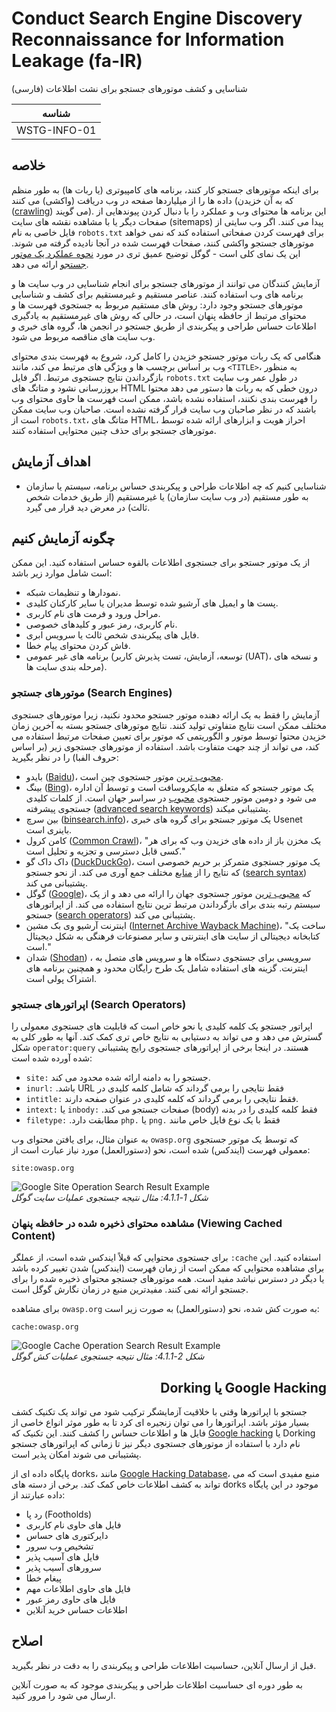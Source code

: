 # Conduct Search Engine Discovery Reconnaissance for Information Leakage (fa-IR)

شناسایی و کشف موتورهای جستجو برای نشت اطلاعات (فارسی)

|شناسه          |
|------------|
|WSTG-INFO-01|

## خلاصه

برای اینکه موتورهای جستجو کار کنند، برنامه های کامپیوتری (یا ربات ها) به طور منظم داده ها را از میلیاردها صفحه در وب دریافت (واکشی) می کنند (که به آن خزیدن ([crawling](https://en.wikipedia.org/wiki/Web_crawler)) می گویند). این برنامه ها محتوای وب و عملکرد را با دنبال کردن پیوندهایی از صفحات دیگر یا با مشاهده نقشه های سایت (sitemaps) پیدا می کنند. اگر وب سایتی از فایل خاصی به نام `robots.txt` برای فهرست کردن صفحاتی استفاده کند که نمی خواهد موتورهای جستجو واکشی کنند، صفحات فهرست شده در آنجا نادیده گرفته می شوند. این یک نمای کلی است - گوگل توضیح عمیق تری در مورد [نحوه عملکرد یک موتور جستجو](https://support.google.com/webmasters/answer/70897?hl=en) ارائه می دهد.

آزمایش کنندگان می توانند از موتورهای جستجو برای انجام شناسایی در وب سایت ها و برنامه های وب استفاده کنند. عناصر مستقیم و غیرمستقیم برای کشف و شناسایی موتورهای جستجو وجود دارد: روش های مستقیم مربوط به جستجوی فهرست ها و محتوای مرتبط از حافظه پنهان است، در حالی که روش های غیرمستقیم به یادگیری اطلاعات حساس طراحی و پیکربندی از طریق جستجو در انجمن ها، گروه های خبری و وب سایت های مناقصه مربوط می شود.

هنگامی که یک ربات موتور جستجو خزیدن را کامل کرد، شروع به فهرست بندی محتوای وب بر اساس برچسب ها و ویژگی های مرتبط می کند، مانند `<TITLE>`، به منظور بازگرداندن نتایج جستجوی مرتبط. اگر فایل `robots.txt` در طول عمر وب سایت بروزرسانی نشود و متاتگ های HTML درون خطی که به ربات ها دستور می دهد محتوا را فهرست بندی نکنند، استفاده نشده باشد، ممکن است فهرست ها حاوی محتوای وب باشند که در نظر صاحبان وب سایت قرار گرفته نشده است. صاحبان وب سایت ممکن است از `robots.txt`، متاتگ های HTML، احراز هویت و ابزارهای ارائه شده توسط موتورهای جستجو برای حذف چنین محتوایی استفاده کنند.

## اهداف آزمایش

-	شناسایی کنیم که چه اطلاعات طراحی و پیکربندی حساس برنامه، سیستم یا سازمان به طور مستقیم (در وب سایت سازمان) یا غیرمستقیم (از طریق خدمات شخص ثالث) در معرض دید قرار می گیرد.

## چگونه آزمایش کنیم

از یک موتور جستجو برای جستجوی اطلاعات بالقوه حساس استفاده کنید. این ممکن است شامل موارد زیر باشد:

-	نمودارها و تنظیمات شبکه.
-	پست ها و ایمیل های آرشیو شده توسط مدیران یا سایر کارکنان کلیدی.
-	مراحل ورود و فرمت های نام کاربری.
-	نام کاربری، رمز عبور و کلیدهای خصوصی.
-	فایل های پیکربندی شخص ثالث یا سرویس ابری.
-	فاش کردن محتوای پیام خطا.
-	برنامه های غیر عمومی (توسعه، آزمایش، تست پذیرش کاربر (UAT)، و نسخه های مرحله بندی سایت ها).

### موتورهای جستجو (Search Engines)

آزمایش را فقط به یک ارائه دهنده موتور جستجو محدود نکنید، زیرا موتورهای جستجوی مختلف ممکن است نتایج متفاوتی تولید کنند. نتایج موتورهای جستجو بسته به آخرین زمان خزیدن محتوا توسط موتور و الگوریتمی که موتور برای تعیین صفحات مرتبط استفاده می کند، می تواند از چند جهت متفاوت باشد. استفاده از موتورهای جستجوی زیر (بر اساس حروف الفبا) را در نظر بگیرید:

-	بایدو ([Baidu](https://www.baidu.com/))، [محبوب ترین](https://en.wikipedia.org/wiki/Web_search_engine#Market_share) موتور جستجوی چین است.
-	بینگ ([Bing](https://www.bing.com/))، یک موتور جستجو که متعلق به مایکروسافت است و توسط آن اداره می شود و دومین موتور جستجوی [محبوب](https://en.wikipedia.org/wiki/Web_search_engine#Market_share) در سراسر جهان است. از کلمات کلیدی جستجوی پیشرفته ([advanced search keywords](http://help.bing.microsoft.com/#apex/18/en-US/10001/-1)) پشتیبانی میکند.
-	بین سرچ ([binsearch.info](https://binsearch.info/))، یک موتور جستجو برای گروه های خبری Usenet باینری است.
-	کامن کرول ([Common Crawl](https://commoncrawl.org/))، "یک مخزن باز از داده های خزیدن وب که برای هر کسی قابل دسترسی و تجزیه و تحلیل است."
-	داک داک گو ([DuckDuckGo](https://duckduckgo.com/))، یک موتور جستجوی متمرکز بر حریم خصوصی است که نتایج را از [منابع](https://help.duckduckgo.com/results/sources/) مختلف جمع آوری می کند. از نحو جستجو ([search syntax](https://help.duckduckgo.com/duckduckgo-help-pages/results/syntax/)) پشتیبانی می کند.
-	گوگل ([Google](https://www.google.com/))، که [محبوب ترین](https://en.wikipedia.org/wiki/Web_search_engine#Market_share) موتور جستجوی جهان را ارائه می دهد و از یک سیستم رتبه بندی برای بازگرداندن مرتبط ترین نتایج استفاده می کند. از اپراتورهای جستجو ([search operators](https://support.google.com/websearch/answer/2466433)) پشتیبانی می کند.
-	اینترنت آرشیو وی بک مشین ([Internet Archive Wayback Machine](https://archive.org/web/))، "ساخت یک کتابخانه دیجیتالی از سایت های اینترنتی و سایر مصنوعات فرهنگی به شکل دیجیتال است."
-	شدان ([Shodan](https://www.shodan.io/)) ، سرویسی برای جستجوی دستگاه ها و سرویس های متصل به اینترنت. گزینه های استفاده شامل یک طرح رایگان محدود و همچنین برنامه های اشتراک پولی است.

### اپراتورهای جستجو (Search Operators)

اپراتور جستجو یک کلمه کلیدی یا نحو خاص است که قابلیت های جستجوی معمولی را گسترش می دهد و می تواند به دستیابی به نتایج خاص تری کمک کند. آنها به طور کلی به شکل `operator:query` هستند. در اینجا برخی از اپراتورهای جستجوی رایج پشتیبانی شده آورده شده است:

-	`site:` جستجو را به دامنه ارائه شده محدود می کند.
-	`inurl:` فقط نتایجی را برمی گرداند که شامل کلمه کلیدی در &#x202b;URL باشد.
-	`intitle:` فقط نتایجی را برمی گرداند که کلمه کلیدی در عنوان صفحه دارند.
-	`intext:` یا `inbody:` فقط کلمه کلیدی را در بدنه &#x202b;(body) صفحات جستجو می کند.
-	`filetype:` فقط با یک نوع فایل خاص مانند &#x202b;`.png` یا &#x202b;`.php` مطابقت دارد.

به عنوان مثال، برای یافتن محتوای وب `owasp.org` که توسط یک موتور جستجوی معمولی فهرست (ایندکس) شده است، نحو (دستورالعمل) مورد نیاز عبارت است از:

```text
site:owasp.org
```

![Google Site Operation Search Result Example](images/Google_site_Operator_Search_Results_Example_20200406.png)\
*شکل 1-4.1.1: مثال نتیجه جستجوی عملیات سایت گوگل*

### مشاهده محتوای ذخیره شده در حافظه پنهان (Viewing Cached Content)

برای جستجوی محتوایی که قبلاً ایندکس شده است، از عملگر `:cache` استفاده کنید. این برای مشاهده محتوایی که ممکن است از زمان فهرست (ایندکس) شدن تغییر کرده باشد یا دیگر در دسترس نباشد مفید است. همه موتورهای جستجو محتوای ذخیره شده را برای جستجو ارائه نمی کنند. مفیدترین منبع در زمان نگارش گوگل است.

برای مشاهده `owasp.org` به صورت کش شده، نحو (دستورالعمل) به صورت زیر است:

```text
cache:owasp.org
```

![Google Cache Operation Search Result Example](images/Google_cache_Operator_Search_Results_Example_20200406.png)\
*شکل 2-4.1.1: مثال نتیجه جستجوی عملیات کش گوگل*

## <div dir="rtl" align="right">Google Hacking یا Dorking</div>

جستجو با اپراتورها وقتی با خلاقیت آزمایشگر ترکیب شود می تواند یک تکنیک کشف بسیار مؤثر باشد. اپراتورها را می توان زنجیره ای کرد تا به طور موثر انواع خاصی از فایل ها و اطلاعات حساس را کشف کنند. این تکنیک که [Google hacking](https://en.wikipedia.org/wiki/Google_hacking) یا Dorking نام دارد با استفاده از موتورهای جستجوی دیگر نیز تا زمانی که اپراتورهای جستجو پشتیبانی می شوند امکان پذیر است.

پایگاه داده ای از dorks، مانند [Google Hacking Database](https://www.exploit-db.com/google-hacking-database)، منبع مفیدی است که می تواند به کشف اطلاعات خاص کمک کند. برخی از دسته های dorks موجود در این پایگاه داده عبارتند از:

-	رد پا (Footholds)
-	فایل های حاوی نام کاربری
-	دایرکتوری های حساس
-	تشخیص وب سرور
-	فایل های آسیب پذیر
-	سرورهای آسیب پذیر
-	پیغام خطا
-	فایل های حاوی اطلاعات مهم
-	فایل های حاوی رمز عبور
-	اطلاعات حساس خرید آنلاین

## اصلاح

قبل از ارسال آنلاین، حساسیت اطلاعات طراحی و پیکربندی را به دقت در نظر بگیرید.

به طور دوره ای حساسیت اطلاعات طراحی و پیکربندی موجود که به صورت آنلاین ارسال می شود را مرور کنید.
